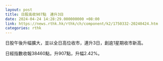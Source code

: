 ```yaml
---
layout: post
title: 日股高收907點　連升3日
date: 2024-04-24 14:28:29.000000000 +08:00
link: https://news.rthk.hk/rthk/ch/component/k2/1750332-20240424.htm
categories: rthk
---
```


日股午後升幅擴大，並以全日高位收市，連升3日，創逾1星期收市新高。

日經指數收報38460點，升907點，升幅2.42%。
